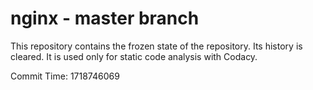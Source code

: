 # nginx - master branch

This repository contains the frozen state of the repository.
Its history is cleared. It is used only for static code
analysis with Codacy.

Commit Time: 1718746069